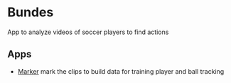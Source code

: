 # Bundes

App to analyze videos of soccer players to find actions

## Apps

- [Marker](./MARKER.md) mark the clips to build data for training player and ball tracking
